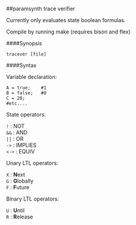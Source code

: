 ##paramsynth trace verifier

Currently only evaluates state boolean formulas.

Compile by running make (requires bison and flex)

####Synopsis

`tracever [file]`

####Syntax

Variable declaration:

```
A = true;    #1
B = false;   #0
C = 20;
#etc.... 
```

State operators:

`!`	: NOT    
`&&`	: AND    
`||`    : OR     
`->`    : IMPLIES       
`<->`   : EQUIV      

Unary LTL operators:

`X`     : **N**ext   
`G`     : **G**lobally    
`F`     : **F**uture    


Binary LTL operators:

`U`     : **U**ntil     
`R`     : **R**elease     
